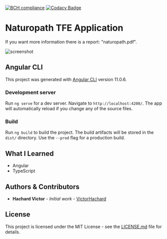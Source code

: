 [![BCH compliance](https://bettercodehub.com/edge/badge/VictorHachard/naturopath-tfe-application?branch=master)](https://bettercodehub.com/)
[![Codacy Badge](https://app.codacy.com/project/badge/Grade/955dcdb2e6d54a0dac4a6d817f6b24e9)](https://www.codacy.com/gh/VictorHachard/naturopath-tfe-application/dashboard?utm_source=github.com&amp;utm_medium=referral&amp;utm_content=VictorHachard/naturopath-tfe-application&amp;utm_campaign=Badge_Grade)

# Naturopath TFE Application

If you want more information there is a report: "naturopath.pdf".

![screenshot](../master/res/tfe-application.gif)

## Angular CLI

This project was generated with [Angular CLI](https://github.com/angular/angular-cli) version 11.0.6.

### Development server

Run `ng serve` for a dev server. Navigate to `http://localhost:4200/`. The app will automatically reload if you change any of the source files.

### Build

Run `ng build` to build the project. The build artifacts will be stored in the `dist/` directory. Use the `--prod` flag for a production build.

## What I Learned

-   Angular
-   TypeScript

## Authors & Contributors

-   **Hachard Victor** - *Initial work* - [VictorHachard](https://github.com/VictorHachard)

## License

This project is licensed under the MIT License - see the [LICENSE.md](../master/LICENSE) file for details.
